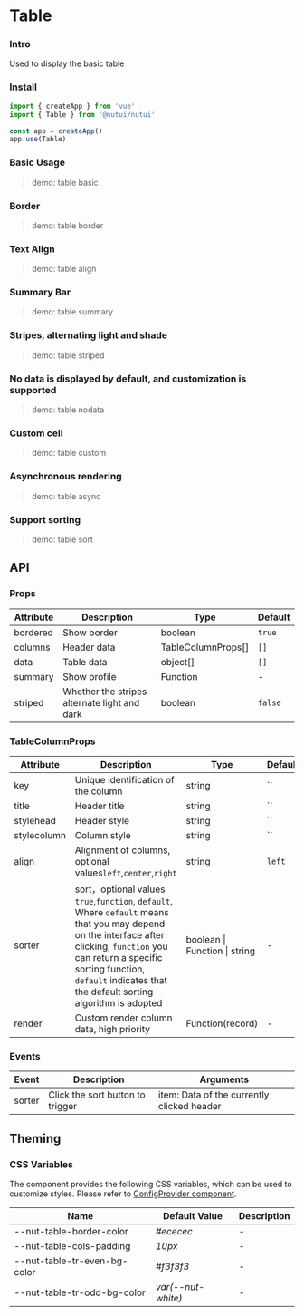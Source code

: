 # Table

### Intro

Used to display the basic table

### Install

```js
import { createApp } from 'vue'
import { Table } from '@nutui/nutui'

const app = createApp()
app.use(Table)
```

### Basic Usage

> demo: table basic

### Border

> demo: table border

### Text Align

> demo: table align

### Summary Bar

> demo: table summary

### Stripes, alternating light and shade

> demo: table striped

### No data is displayed by default, and customization is supported

> demo: table nodata

### Custom cell

> demo: table custom

### Asynchronous rendering

> demo: table async

### Support sorting

> demo: table sort

## API

### Props

| Attribute | Description | Type | Default |
| --- | --- | --- | --- |
| bordered | Show border | boolean | `true` |
| columns | Header data | TableColumnProps[] | `[]` |
| data | Table data | object[] | `[]` |
| summary | Show profile | Function | - |
| striped | Whether the stripes alternate light and dark | boolean | `false` |

### TableColumnProps

| Attribute | Description | Type | Default |
| --- | --- | --- | --- |
| key | Unique identification of the column | string | `` |
| title | Header title | string | `` |
| stylehead | Header style | string | `` |
| stylecolumn | Column style | string | `` |
| align | Alignment of columns, optional values`left`,`center`,`right` | string | `left` |
| sorter | sort，optional values `true`,`function`, `default`, Where `default` means that you may depend on the interface after clicking, `function` you can return a specific sorting function, `default` indicates that the default sorting algorithm is adopted | boolean \| Function \| string | - |
| render | Custom render column data, high priority | Function(record) | - |

### Events

| Event | Description | Arguments |
| --- | --- | --- |
| sorter | Click the sort button to trigger | item: Data of the currently clicked header |

## Theming

### CSS Variables

The component provides the following CSS variables, which can be used to customize styles. Please refer to [ConfigProvider component](#/en-US/component/configprovider).

| Name | Default Value | Description |
| --- | --- | --- |
| --nut-table-border-color | _#ececec_ | - |
| --nut-table-cols-padding | _10px_ | - |
| --nut-table-tr-even-bg-color | _#f3f3f3_ | - |
| --nut-table-tr-odd-bg-color | _var(--nut-white)_ | - |
